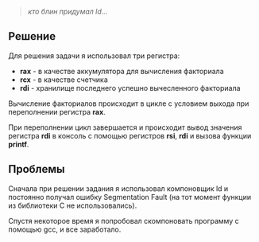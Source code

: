 > *кто блин придумал ld...*

## Решение

Для решения задачи я использовал три регистра:
- **rax** - в качестве аккумулятора для вычисления факториала
- **rcx** - в качестве счетчика
- **rdi** - хранилище последнего успешно вычесленного факториала

Вычисление факториалов происходит в цикле с условием выхода при переполнении регистра **rax**.

При переполнении цикл завершается и происходит вывод значения регистра **rdi** в консоль с помощью регистров **rsi**, **rdi** и вызова функции **printf**.

## Проблемы

Сначала при решении задания я использовал компоновщик ld и постоянно получал ошибку Segmentation Fault (на тот момент функции из библиотеки С не использовались).

Спустя некоторое время я попробовал скомпоновать программу с помощью gcc, и все заработало.

